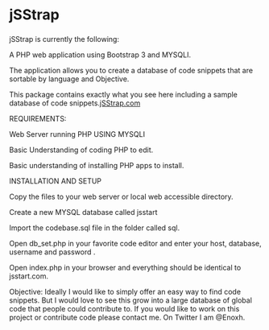 # jSStrap

<h3></h3>jSStrap is currently the following:</h3>    
<p>A PHP web application using Bootstrap 3 and MYSQLI.</p>    
<p>The application allows you to create a database of code snippets that are sortable by language and Objective.</p>    
<p>This package contains exactly what you see here including a sample database of code snippets.<a href="http://jsstrap.com">jSStrap.com</a></p>    
<p>REQUIREMENTS:</p>    
<p>Web Server running PHP USING MYSQLI</p>    
<p>Basic Understanding of coding PHP to edit.</p>    
<p>Basic understanding of installing PHP apps to install.</p>      
<p>INSTALLATION AND SETUP</p>    
<p>Copy the files to your web server or local web accessible directory.</p>    

<p>Create a new MYSQL database called jsstart</p>    
<p>Import the codebase.sql file in the folder called sql.</p>    
<p>Open db_set.php in your favorite code editor and enter your host, database, username and password .</p>    
<p>Open index.php in your browser and everything should be identical to jsstart.com.</p>    
    
  <p>Objective: Ideally I would like to simply offer an easy way to find code snippets. But I would love to see this grow into a large database of global code that people could contribute to. If you would like to work on this project or contribute code please contact me. On Twitter I am @Enoxh. </p> 
